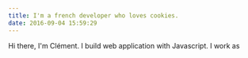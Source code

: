 ```yaml
---
title: I'm a french developer who loves cookies.
date: 2016-09-04 15:59:29
---
```


Hi there, I'm Clément.
I build web application with Javascript. I work as
